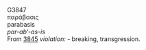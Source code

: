 G3847  
παράβασις  
parabasis  
*par-ab‘-as-is*  
From [3845](g3845) *violation:* - breaking, transgression.  
